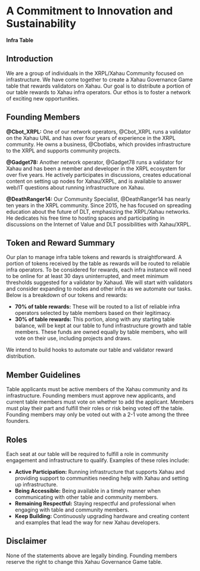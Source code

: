 
# A Commitment to Innovation and Sustainability
**Infra Table**

## Introduction
We are a group of individuals in the XRPL/Xahau Community focused on infrastructure. We have come together to create a Xahau Governance Game table that rewards validators on Xahau. Our goal is to distribute a portion of our table rewards to Xahau infra operators. Our ethos is to foster a network of exciting new opportunities.

## Founding Members
**@Cbot_XRPL:** One of our network operators, @Cbot_XRPL runs a validator on the Xahau UNL and has over four years of experience in the XRPL community. He owns a business, @Cbotlabs, which provides infrastructure to the XRPL and supports community projects.

**@Gadget78:** Another network operator, @Gadget78 runs a validator for Xahau and has been a member and developer in the XRPL ecosystem for over five years. He actively participates in discussions, creates educational content on setting up nodes for Xahau/XRPL, and is available to answer web/IT questions about running infrastructure on Xahau.

**@DeathRanger14:** Our Community Specialist, @DeathRanger14 has nearly ten years in the XRPL community. Since 2015, he has focused on spreading education about the future of DLT, emphasizing the XRPL/Xahau networks. He dedicates his free time to hosting spaces and participating in discussions on the Internet of Value and DLT possibilities with Xahau/XRPL.

## Token and Reward Summary
Our plan to manage infra table tokens and rewards is straightforward. A portion of tokens received by the table as rewards will be routed to reliable infra operators. To be considered for rewards, each infra instance will need to be online for at least 30 days uninterrupted, and meet minimum thresholds suggested for a validator by Xahaud. We will start with validators and consider expanding to nodes and other infra as we automate our tasks. Below is a breakdown of our tokens and rewards:

- **70% of table rewards:** These will be routed to a list of reliable infra operators selected by table members based on their legitimacy.
- **30% of table rewards:** This portion, along with any starting table balance, will be kept at our table to fund infrastructure growth and table members. These funds are owned equally by table members, who will vote on their use, including projects and draws.

We intend to build hooks to automate our table and validator reward distribution.

## Member Guidelines
Table applicants must be active members of the Xahau community and its infrastructure. Founding members must approve new applicants, and current table members must vote on whether to add the applicant. Members must play their part and fulfill their roles or risk being voted off the table. Founding members may only be voted out with a 2-1 vote among the three founders.

## Roles
Each seat at our table will be required to fulfill a role in community engagement and infrastructure to qualify. Examples of these roles include:

- **Active Participation:** Running infrastructure that supports Xahau and providing support to communities needing help with Xahau and setting up infrastructure.
- **Being Accessible:** Being available in a timely manner when communicating with other table and community members.
- **Remaining Respectful:** Staying respectful and professional when engaging with table and community members.
- **Keep Building:** Continuously upgrading hardware and creating content and examples that lead the way for new Xahau developers.

## Disclaimer
None of the statements above are legally binding. Founding members reserve the right to change this Xahau Governance Game table.


